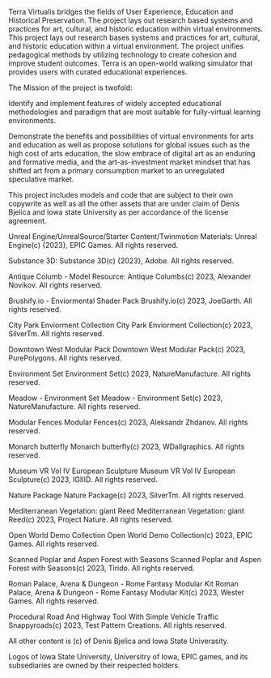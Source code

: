 

Terra Virtualis bridges the fields of User Experience, Education and Historical Preservation. The project lays out research based systems and practices for art, cultural, and historic education within virtual environments. This project lays out research bases systems and practices for art, cultural, and historic education within a virtual environment. The project unifies pedagogical methods by utilizing technology to create cohesion and improve student outcomes. Terra is an open-world walking simulator that provides users with curated educational experiences.

The Mission of the project is twofold:

Identify and implement features of widely accepted educational methodologies and paradigm that are most suitable for fully-virtual learning environments.

Demonstrate the benefits and possibilities of virtual environments for arts and education as well as propose solutions for global issues such as the high cost of arts education, the slow embrace of digital art as an enduring and formative media, and the art-as-investment market mindset that has shifted art from a primary consumption market to an unregulated speculative market.

This project includes models and code that are subject to their own copywrite as well as all the other assets that are under claim of Denis Bjelica and Iowa state University as per accordance of the license agreement.

Unreal Engine/UnrealSource/Starter Content/Twinmotion Materials:
Unreal Engine(c) {2023}, EPIC Games. All rights reserved.

Substance 3D:
Substance 3D(c) {2023}, Adobe. All rights reserved.

Antique Columb - Model Resource:
Antique Columbs(c) 2023, Alexander Novikov. All rights reserved.

Brushify.io - Enviormental Shader Pack
Brushify.io(c) 2023, JoeGarth. All rights reserved.

City Park Enviorment Collection
City Park Enviorment Collection(c) 2023, SilverTm. All rights reserved.

Downtown West Modular Pack 
Downtown West Modular Pack(c) 2023, PurePolygons. All rights reserved.

Environment Set
Environment Set(c) 2023, NatureManufacture. All rights reserved.

Meadow - Environment Set
Meadow - Environment Set(c) 2023, NatureManufacture. All rights reserved.

Modular Fences
Modular Fences(c) 2023, Aleksandr Zhdanov. All rights reserved.

Monarch butterfly
Monarch butterfly(c) 2023, WDallgraphics. All rights reserved.

Museum VR Vol IV European Sculpture
Museum VR Vol IV European Sculpture(c) 2023, IGIIID. All rights reserved.

Nature Package
Nature Package(c) 2023, SilverTm. All rights reserved. 

Mediterranean Vegetation: giant Reed
Mediterranean Vegetation: giant Reed(c) 2023, Project Nature. All rights reserved.

Open World Demo Collection
Open World Demo Collection(c) 2023, EPIC Games. All rights reserved.

Scanned Poplar and Aspen Forest with Seasons
Scanned Poplar and Aspen Forest with Seasons(c) 2023, Tirido. All rights reserved.

Roman Palace, Arena & Dungeon - Rome Fantasy Modular Kit
Roman Palace, Arena & Dungeon - Rome Fantasy Modular Kit(c) 2023, Wester Games. All rights reserved.

Procedural Road And Highway Tool With Simple Vehicle Traffic
Snappyroads(c) 2023, Test Pattern Creations. All rights reserved.

All other content is (c) of Denis Bjelica and Iowa State Univerasity.

Logos of Iowa State University, Universitry of Iowa, EPIC games, and its subsediaries are owned by their respected holders.


















